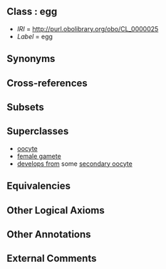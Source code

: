 
## Class : egg

 * *IRI* = http://purl.obolibrary.org/obo/CL_0000025
 * *Label* = egg

## Synonyms


## Cross-references


## Subsets


## Superclasses

 * [oocyte](../../CL/23/CL_0000023.md)
 * [female gamete](../../CL/75/CL_0000675.md)
 * [develops from](../../RO/02/RO_0002202.md) some [secondary oocyte](../../CL/55/CL_0000655.md)

## Equivalencies


## Other Logical Axioms


## Other Annotations


## External Comments

